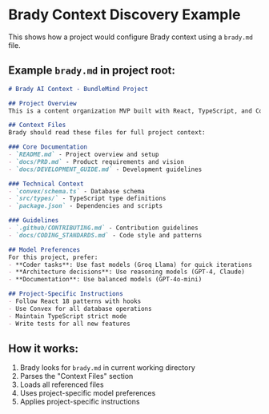 # Brady Context Discovery Example

This shows how a project would configure Brady context using a `brady.md` file.

## Example `brady.md` in project root:

```markdown
# Brady AI Context - BundleMind Project

## Project Overview
This is a content organization MVP built with React, TypeScript, and Convex.

## Context Files
Brady should read these files for full project context:

### Core Documentation
- `README.md` - Project overview and setup
- `docs/PRD.md` - Product requirements and vision
- `docs/DEVELOPMENT_GUIDE.md` - Development guidelines

### Technical Context  
- `convex/schema.ts` - Database schema
- `src/types/` - TypeScript type definitions
- `package.json` - Dependencies and scripts

### Guidelines
- `.github/CONTRIBUTING.md` - Contribution guidelines
- `docs/CODING_STANDARDS.md` - Code style and patterns

## Model Preferences
For this project, prefer:
- **Coder tasks**: Use fast models (Groq Llama) for quick iterations
- **Architecture decisions**: Use reasoning models (GPT-4, Claude)
- **Documentation**: Use balanced models (GPT-4o-mini)

## Project-Specific Instructions
- Follow React 18 patterns with hooks
- Use Convex for all database operations
- Maintain TypeScript strict mode
- Write tests for all new features
```

## How it works:
1. Brady looks for `brady.md` in current working directory
2. Parses the "Context Files" section
3. Loads all referenced files
4. Uses project-specific model preferences
5. Applies project-specific instructions